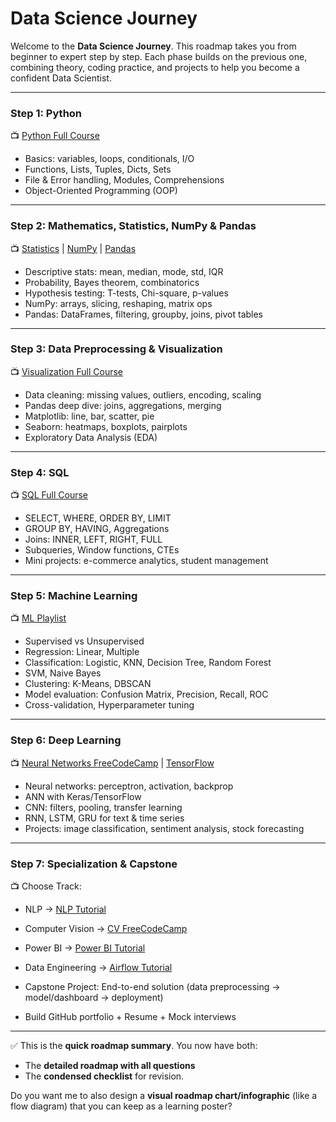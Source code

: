 # **Data Science Journey**

Welcome to the **Data Science Journey**. This roadmap takes you from beginner to expert step by step. Each phase builds on the previous one, combining theory, coding practice, and projects to help you become a confident Data Scientist. 

---

### **Step 1: Python**

📺 [Python Full Course](https://www.youtube.com/watch?v=_aWbUudZ5Yo)

* Basics: variables, loops, conditionals, I/O
* Functions, Lists, Tuples, Dicts, Sets
* File & Error handling, Modules, Comprehensions
* Object-Oriented Programming (OOP)

---

### **Step 2: Mathematics, Statistics, NumPy & Pandas**

📺 [Statistics](https://www.youtube.com/watch?v=eF7HoC-cLRM&t=17267s) | [NumPy](https://www.youtube.com/watch?v=Utgwk0r9Zq4&t=365s) | [Pandas](https://www.youtube.com/watch?v=QUaSmqBeR9w)

* Descriptive stats: mean, median, mode, std, IQR
* Probability, Bayes theorem, combinatorics
* Hypothesis testing: T-tests, Chi-square, p-values
* NumPy: arrays, slicing, reshaping, matrix ops
* Pandas: DataFrames, filtering, groupby, joins, pivot tables

---

### **Step 3: Data Preprocessing & Visualization**

📺 [Visualization Full Course](https://www.youtube.com/watch?v=-jTD74eEy2I&t=5057s)

* Data cleaning: missing values, outliers, encoding, scaling
* Pandas deep dive: joins, aggregations, merging
* Matplotlib: line, bar, scatter, pie
* Seaborn: heatmaps, boxplots, pairplots
* Exploratory Data Analysis (EDA)

---

### **Step 4: SQL**

📺 [SQL Full Course](https://www.youtube.com/watch?v=9Pzj7Aj25lw)

* SELECT, WHERE, ORDER BY, LIMIT
* GROUP BY, HAVING, Aggregations
* Joins: INNER, LEFT, RIGHT, FULL
* Subqueries, Window functions, CTEs
* Mini projects: e-commerce analytics, student management

---

### **Step 5: Machine Learning**

📺 [ML Playlist](https://youtube.com/playlist?list=PLaldQ9PzZd9qT0KsKJ7yCq70iFFP3MFJ5)

* Supervised vs Unsupervised
* Regression: Linear, Multiple
* Classification: Logistic, KNN, Decision Tree, Random Forest
* SVM, Naive Bayes
* Clustering: K-Means, DBSCAN
* Model evaluation: Confusion Matrix, Precision, Recall, ROC
* Cross-validation, Hyperparameter tuning

---

### **Step 6: Deep Learning**

📺 [Neural Networks FreeCodeCamp](https://www.youtube.com/watch?v=aircAruvnKk) | [TensorFlow](https://www.tensorflow.org/guide)

* Neural networks: perceptron, activation, backprop
* ANN with Keras/TensorFlow
* CNN: filters, pooling, transfer learning
* RNN, LSTM, GRU for text & time series
* Projects: image classification, sentiment analysis, stock forecasting

---

### **Step 7: Specialization & Capstone**

📺 Choose Track:

* NLP → [NLP Tutorial](https://www.youtube.com/watch?v=8dLF3WEMKZo)

* Computer Vision → [CV FreeCodeCamp](https://www.youtube.com/watch?v=oXlwWbU8l2o)

* Power BI → [Power BI Tutorial](https://www.youtube.com/watch?v=AGrl-H87pRU)

* Data Engineering → [Airflow Tutorial](https://www.youtube.com/watch?v=cHATHSB_450)

* Capstone Project: End-to-end solution (data preprocessing → model/dashboard → deployment)

* Build GitHub portfolio + Resume + Mock interviews

---

✅ This is the **quick roadmap summary**.
You now have both:

* The **detailed roadmap with all questions**
* The **condensed checklist** for revision.

Do you want me to also design a **visual roadmap chart/infographic** (like a flow diagram) that you can keep as a learning poster?



<!-- # Data Science Journey  
**Beginner to Expert Roadmap**  

Welcome to the **Data Science Journey**. This roadmap takes you from beginner to expert step by step. Each phase builds on the previous one, combining theory, coding practice, and projects to help you become a confident Data Scientist.  

---

## Phase 1: Python
**Foundation: Master the basics of programming and problem solving.**

### 1: Basics – Variables, Data Types, Loops, Conditionals  
- Programs: swap variables, factorial, Fibonacci, prime numbers, palindrome check, multiplication table, Armstrong numbers, GCD, LCM, etc.  
- Small projects: calculator app, number guessing game, ASCII values, patterns.  

### 2: Functions, Data Structures (Lists, Tuples, Dictionaries, Sets)  
- Functions for factorial, palindrome, anagram check.  
- Data structure operations: reverse, merge, sort, rotate, flatten.  
- Work with sets and dictionaries (union, intersection, key lookups, frequency counts).  

### 3: File Handling, Error Handling, Modules, Comprehensions  
- File operations: read, write, count words/lines, CSV handling.  
- Exception handling: `try-except`, multiple errors.  
- Custom modules and imports.  
- List comprehensions and generators.  

### 4: OOPs + Logic Building (50–100 problems)  
- String processing: unique characters, pangram check, Caesar cipher, palindrome substrings.  
- Text handling: remove punctuation/HTML tags, validate email/URL, extract hashtags/emails/numbers.  
- File operations: find and replace, clean text files.  
- OOPs concepts and practice with classes and objects.  

---

## Phase 2: Mathematics for Data Science 
**Understand the numbers behind the data.**

### 5: Statistics Basics  
- Mean, Median, Mode, Variance, Standard Deviation.  
- Normal vs skewed distributions.  
- Hands-on with NumPy and Pandas.  

### 6: Probability & Combinatorics  
- Basic probability, conditional probability, Bayes Theorem.  
- Permutations, combinations, expected value.  
- Practice with dice, cards, coins, and spinners.  

### 7: Inferential Statistics & Hypothesis Testing  
- Population vs sample, sampling techniques.  
- Null and alternate hypotheses, p-values, significance levels.  
- T-tests, Chi-Square tests, proportion tests.  

### 8: Applied Statistics  
- Compare group means, test fairness, validate company claims.  
- Real-world hypothesis testing with datasets.  

---

## Phase 3: Data Preprocessing & Visualization 
**Clean, transform, and visualize data.**

### 9: Data Cleaning  
- Handle missing values (drop, fill, impute).  
- Detect and treat outliers (IQR, Z-score).  
- Encode categorical variables.  
- Feature scaling and normalization.  

### 10: pandas + NumPy Deep Dive  
- Create and manipulate DataFrames.  
- Aggregations, joins, pivot tables.  
- Advanced NumPy operations: reshaping, slicing, stats.  

### 11: Data Visualization  
- matplotlib: line, bar, scatter, pie charts.  
- seaborn: heatmaps, boxplots, pairplots.  
- Exploratory Data Analysis (EDA) and storytelling with visuals.  

---

## Phase 4: SQL
**Query, analyze, and manage structured data.**

### 12: SQL Basics  
- SELECT, WHERE, ORDER BY, LIMIT, aliases.  
- Filtering, sorting, and basic querying.  

### 13: GROUP BY, HAVING, Joins, Subqueries  
- Aggregations and grouping.  
- INNER, LEFT, RIGHT, FULL joins.  
- Subqueries for filtering and analysis.  

### 14: Advanced SQL + Mini Projects  
- Window functions (ROW_NUMBER, RANK, DENSE_RANK).  
- Common Table Expressions (CTEs).  
- End-to-end queries.  
- Projects:  
  - E-commerce analysis (top products, revenue trends).  
  - Student management dashboard (scores, performance).  

---

## Phase 5: Machine Learning 
**Build models and make predictions.**

### 15: Intro to ML + Linear Regression  
- Supervised vs unsupervised learning.  
- Simple and multiple regression.  
- Projects: student exam scores, house price prediction.  

### 16: Classification (Logistic Regression, KNN)  
- Logistic regression and KNN.  
- Projects: iris classification, Titanic survival prediction, diabetes detection.  

### 17: Decision Trees & Random Forests  
- Splitting criteria, pruning, bagging.  
- Projects: mushroom classification, mobile price prediction.  

### 18: SVM & Naive Bayes  
- Margins, kernels, probabilistic classification.  
- Projects: spam detection, handwritten digit recognition.  

### 19: Clustering (K-Means, DBSCAN)  
- Centroids, inertia, density-based clustering.  
- Projects: customer segmentation, movie grouping.  

### 20: Model Evaluation  
- Confusion matrix, precision, recall, F1-score, ROC.  
- Projects: loan approval, diabetes prediction.  

### 21: Cross-Validation & Hyperparameter Tuning  
- K-fold validation, grid/random search.  
- Mini ML Project: attrition prediction or house price regression.  

---

## Phase 6: Deep Learning
**Neural networks and advanced architectures.**

### 22: Fundamentals  
- Perceptron, activation functions (Sigmoid, ReLU, Tanh).  
- Forward and backpropagation.  
- Gradient descent and weight updates.  

### 23: Artificial Neural Networks (ANN)  
- Build from scratch with NumPy.  
- TensorFlow/Keras implementation.  
- Projects: Boston housing prices, MNIST classification.  

### 24: Convolutional Neural Networks (CNN)  
- Filters, pooling, transfer learning.  
- Projects: handwritten digits, cats vs dogs classifier.  

### 25: Recurrent Neural Networks (RNN)  
- LSTM, GRU, sequential data.  
- Projects: text generation, stock price prediction.  

---

## Phase 7: Specialization
**Choose your path and build a capstone project.**

- **Tracks to choose from:**  
  - Natural Language Processing (NLP)  
  - Computer Vision (CV)  
  - Business Intelligence (Power BI / Tableau)  
  - Data Engineering (Airflow, ETL)  

- **Project:**  
  - Build and deploy a capstone project.  
  - Create a GitHub portfolio.  
  - Resume preparation.

---

## Final Outcome  
By the end of this roadmap, you’ll have:  
- Strong foundations in Python, Statistics, SQL, ML, and DL.  
- Completed multiple projects across different domains.  
- A specialization project and portfolio ready for job applications.   -->

